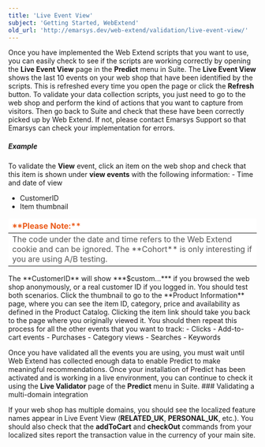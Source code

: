 ```yaml
---
title: 'Live Event View'
subject: 'Getting Started, WebExtend'
old_url: 'http://emarsys.dev/web-extend/validation/live-event-view/'
---
```


Once you have implemented the Web Extend scripts that you want to use, you can easily check to see if the scripts are working correctly by opening the **Live Event View** page in the **Predict** menu in Suite. The **Live Event View** shows the last 10 events on your web shop that have been identified by the scripts. This is refreshed every time you open the page or click the **Refresh** button. To validate your data collection scripts, you just need to go to the web shop and perform the kind of actions that you want to capture from visitors. Then go back to Suite and check that these have been correctly picked up by Web Extend. If not, please contact Emarsys Support so that Emarsys can check your implementation for errors.

##### <span class="mw-headline" id="Example">Example<a name="bs-ue-jumpmark-d2b74ee6e780493593a125b4427f9a38"></a></span>

 To validate the **View** event, click an item on the web shop and check that this item is shown under **view events** with the following information: - Time and date of view
- CustomerID
- Item thumbnail
 
<table border="0" cellpadding="1" class="wikitable" style="width: 100%; border-width: 0px; border-style: solid;"><thead><tr><th style="text-align: left; border-color: #fff; background-color: #fff; color: #eb5a19;">**Please Note:**</th> </tr></thead><tbody><tr><td style="text-align: left; border-color: #fff; background-color: #fff; color: #555555;">The code under the date and time refers to the Web Extend cookie and can be ignored. The **Cohort** is only interesting if you are using A/B testing.</td> </tr></tbody></table> The **CustomerID** will show ***$custom...*** if you browsed the web shop anonymously, or a real customer ID if you logged in. You should test both scenarios. Click the thumbnail to go to the **Product Information** page, where you can see the item ID, category, price and availability as defined in the Product Catalog. Clicking the item link should take you back to the page where you originally viewed it. You should then repeat this process for all the other events that you want to track: - Clicks
- Add-to-cart events
- Purchases
- Category views
- Searches
- Keywords
 
 Once you have validated all the events you are using, you must wait until Web Extend has collected enough data to enable Predict to make meaningful recommendations. Once your installation of Predict has been activated and is working in a live environment, you can continue to check it using the **Live Validator** page of the **Predict** menu in Suite. ### <span class="mw-headline" id="Validating_a_multi-domain_integration">Validating a multi-domain integration<a name="bs-ue-jumpmark-bce5cf41c5bbc2664d8b2335f2cd2ceb"></a></span>

 If your web shop has multiple domains, you should see the localized feature names appear in Live Event View (**RELATED_UK**, **PERSONAL_UK**, etc.). You should also check that the **addToCart** and **checkOut** commands from your localized sites report the transaction value in the currency of your main site.